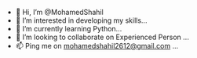 - 👋 Hi, I’m @MohamedShahil
- 👀 I’m interested in developing my skills...
- 🌱 I’m currently learning Python...
- 💞️ I’m looking to collaborate on Experienced Person ...
- 📫 Ping me on mohamedshahil2612@gmail.com ...

<!---
MohamedShahil/MohamedShahil is a ✨ special ✨ repository because its `README.md` (this file) appears on your GitHub profile.
You can click the Preview link to take a look at your changes.
--->
